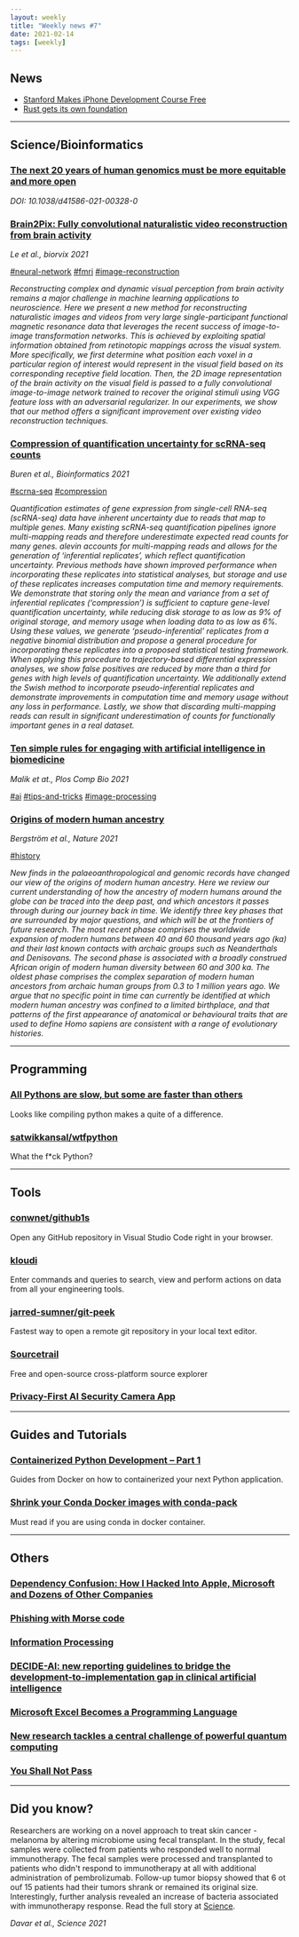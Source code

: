 ```yaml
---
layout: weekly
title: "Weekly news #7"
date: 2021-02-14
tags: [weekly]
---
```


## <i class="fas fa-bullhorn"></i> News

* [Stanford Makes iPhone Development Course Free](https://cs193p.sites.stanford.edu/)
* [Rust gets its own foundation](https://foundation.rust-lang.org/posts/2021-02-08-hello-world/)

---

## <i class="fas fa-dna"></i> Science/Bioinformatics

### [The next 20 years of human genomics must be more equitable and more open](https://www.nature.com/articles/d41586-021-00328-0)

_DOI: 10.1038/d41586-021-00328-0_

### [Brain2Pix: Fully convolutional naturalistic video reconstruction from brain activity](https://www.biorxiv.org/content/10.1101/2021.02.02.429430v1)

_Le et al., biorvix 2021_

<a href="#" class="badge badge-primary">#neural-network</a>
<a href="#" class="badge badge-primary">#fmri</a>
<a href="#" class="badge badge-primary">#image-reconstruction</a>

_Reconstructing complex and dynamic visual perception from brain activity remains a major challenge in machine learning applications to neuroscience. Here we present a new method for reconstructing naturalistic images and videos from very large single-participant functional magnetic resonance data that leverages the recent success of image-to-image transformation networks. This is achieved by exploiting spatial information obtained from retinotopic mappings across the visual system. More specifically, we first determine what position each voxel in a particular region of interest would represent in the visual field based on its corresponding receptive field location. Then, the 2D image representation of the brain activity on the visual field is passed to a fully convolutional image-to-image network trained to recover the original stimuli using VGG feature loss with an adversarial regularizer. In our experiments, we show that our method offers a significant improvement over existing video reconstruction techniques._

### [Compression of quantification uncertainty for scRNA-seq counts](https://academic.oup.com/bioinformatics/advance-article/doi/10.1093/bioinformatics/btab001/6104828)

_Buren et al., Bioinformatics 2021_

<a href="#" class="badge badge-primary">#scrna-seq</a>
<a href="#" class="badge badge-primary">#compression</a>

_Quantification estimates of gene expression from single-cell RNA-seq (scRNA-seq) data have inherent uncertainty due to reads that map to multiple genes. Many existing scRNA-seq quantification pipelines ignore multi-mapping reads and therefore underestimate expected read counts for many genes. alevin accounts for multi-mapping reads and allows for the generation of ‘inferential replicates’, which reflect quantification uncertainty. Previous methods have shown improved performance when incorporating these replicates into statistical analyses, but storage and use of these replicates increases computation time and memory requirements. We demonstrate that storing only the mean and variance from a set of inferential replicates (‘compression’) is sufficient to capture gene-level quantification uncertainty, while reducing disk storage to as low as 9% of original storage, and memory usage when loading data to as low as 6%. Using these values, we generate ‘pseudo-inferential’ replicates from a negative binomial distribution and propose a general procedure for incorporating these replicates into a proposed statistical testing framework. When applying this procedure to trajectory-based differential expression analyses, we show false positives are reduced by more than a third for genes with high levels of quantification uncertainty. We additionally extend the Swish method to incorporate pseudo-inferential replicates and demonstrate improvements in computation time and memory usage without any loss in performance. Lastly, we show that discarding multi-mapping reads can result in significant underestimation of counts for functionally important genes in a real dataset._

### [Ten simple rules for engaging with artificial intelligence in biomedicine](https://journals.plos.org/ploscompbiol/article?id=10.1371%2Fjournal.pcbi.1008531)

_Malik et at., Plos Comp Bio 2021_

<a href="#" class="badge badge-primary">#ai</a>
<a href="#" class="badge badge-primary">#tips-and-tricks</a>
<a href="#" class="badge badge-primary">#image-processing</a>

### [Origins of modern human ancestry](https://www.nature.com/articles/s41586-021-03244-5)

_Bergström et al., Nature 2021_

<a href="#" class="badge badge-primary">#history</a>

_New finds in the palaeoanthropological and genomic records have changed our view of the origins of modern human ancestry. Here we review our current understanding of how the ancestry of modern humans around the globe can be traced into the deep past, and which ancestors it passes through during our journey back in time. We identify three key phases that are surrounded by major questions, and which will be at the frontiers of future research. The most recent phase comprises the worldwide expansion of modern humans between 40 and 60 thousand years ago (ka) and their last known contacts with archaic groups such as Neanderthals and Denisovans. The second phase is associated with a broadly construed African origin of modern human diversity between 60 and 300 ka. The oldest phase comprises the complex separation of modern human ancestors from archaic human groups from 0.3 to 1 million years ago. We argue that no specific point in time can currently be identified at which modern human ancestry was confined to a limited birthplace, and that patterns of the first appearance of anatomical or behavioural traits that are used to define Homo sapiens are consistent with a range of evolutionary histories._

---

## <i class="far fa-keyboard"></i> Programming

### [All Pythons are slow, but some are faster than others](https://pythonspeed.com/articles/faster-python/)

Looks like compiling python makes a quite of a difference.

### [satwikkansal/wtfpython](https://github.com/satwikkansal/wtfpython)

What the f*ck Python?

---

## <i class="fas fa-toolbox"></i> Tools

### [conwnet/github1s](https://github.com/conwnet/github1s)

Open any GitHub repository in Visual Studio Code right in your browser.

### [kloudi](https://kloudi.tech/)

Enter commands and queries to search, view and perform actions on data from all your engineering tools.

### [jarred-sumner/git-peek](https://github.com/jarred-sumner/git-peek)

Fastest way to open a remote git repository in your local text editor.

### [Sourcetrail](https://www.sourcetrail.com/)

Free and open-source cross-platform source explorer

### [Privacy-First AI Security Camera App](https://www.ai-cam.app/)

---

## <i class="fas fa-graduation-cap"></i> Guides and Tutorials

### [Containerized Python Development – Part 1](https://www.docker.com/blog/containerized-python-development-part-1/)

Guides from Docker on how to containerized your next Python application.

### [Shrink your Conda Docker images with conda-pack](https://pythonspeed.com/articles/conda-docker-image-size/)

Must read if you are using conda in docker container.

---

## <i class="fas fa-rss"></i> Others

### [Dependency Confusion: How I Hacked Into Apple, Microsoft and Dozens of Other Companies](https://medium.com/@alex.birsan/dependency-confusion-4a5d60fec610)

### [Phishing with Morse code](https://hackaday.com/2021/02/11/phishing-with-morse-code/)

### [Information Processing](https://infoproc.blogspot.com/2021/02/gradient-descent-models-are-kernel.html)

### [DECIDE-AI: new reporting guidelines to bridge the development-to-implementation gap in clinical artificial intelligence](https://www.nature.com/articles/s41591-021-01229-5)

### [Microsoft Excel Becomes a Programming Language](https://thenewstack.io/microsoft-excel-becomes-a-programming-language)

### [New research tackles a central challenge of powerful quantum computing](https://phys.org/news/2021-02-tackles-central-powerful-quantum.html)

### [You Shall Not Pass](https://youshallnotpass.glitch.me/?)

---

## <i class="far fa-surprise"></i> Did you know?

Researchers are working on a novel approach to treat skin cancer - melanoma by
altering microbiome using fecal transplant. In the study, fecal samples were
collected from patients who responded well to normal immunotherapy. The fecal
samples were processed and transplanted to patients who didn't respond to immunotherapy
at all with additional administration of pembrolizumab. Follow-up tumor biopsy showed
that 6 ot ouf 15 patients had their tumors shrank or remained its original size.
Interestingly, further analysis revealed an increase of bacteria associated with
immunotherapy response. Read the full story at [Science](https://science.sciencemag.org/content/371/6529/595).

_Davar et al., Science 2021_